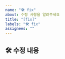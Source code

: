 ```yaml
---
name: "🛠️ fix"
about: 수정 사항을 알려주세요
title: "[fix]"
labels: "🛠️ fix"
assignees: ""
---
```


## 🛠️ 수정 내용
